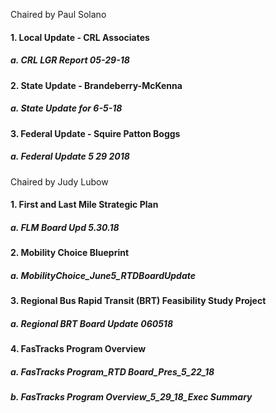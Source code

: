 Chaired by Paul Solano

#### 1. Local Update - CRL  Associates

##### a. CRL LGR Report 05-29-18

#### 2. State Update - Brandeberry-McKenna

##### a. State Update for 6-5-18

#### 3. Federal Update - Squire Patton Boggs

##### a. Federal Update 5 29 2018

Chaired by Judy Lubow

#### 1. First and Last Mile Strategic Plan

##### a. FLM Board Upd 5.30.18

#### 2. Mobility Choice Blueprint

##### a. MobilityChoice_June5_RTDBoardUpdate

#### 3. Regional Bus Rapid Transit (BRT) Feasibility Study Project

##### a. Regional BRT Board Update 060518

#### 4. FasTracks Program Overview

##### a. FasTracks Program_RTD Board_Pres_5_22_18

##### b. FasTracks Program Overview_5_29_18_Exec Summary